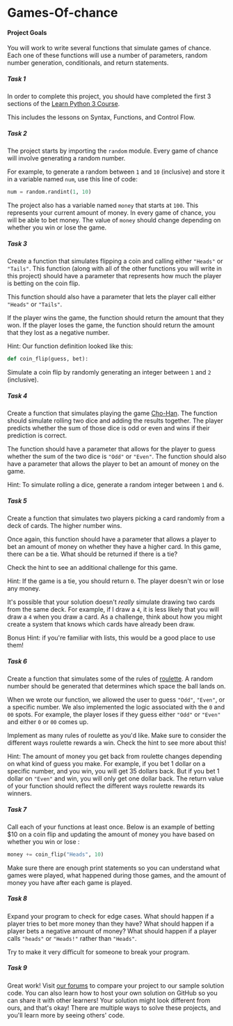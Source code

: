 # Games-Of-chance
#### Project Goals

You will work to write several functions that simulate games of chance. Each one of these functions will use a number of parameters, random number generation, conditionals, and return statements.


##### Task 1
In order to complete this project, you should have completed the first 3 sections of the [Learn Python 3 Course](https://www.codecademy.com/learn/learn-python-3).

This includes the lessons on Syntax, Functions, and Control Flow.

##### Task 2
The project starts by importing the `random` module. Every game of chance will involve generating a random number.

For example, to generate a random between `1` and `10` (inclusive) and store it in a variable named `num`, use this line of code:

```py
num = random.randint(1, 10)
```

The project also has a variable named `money` that starts at `100`. This represents your current amount of money. In every game of chance, you will be able to bet money. The value of `money` should change depending on whether you win or lose the game.

##### Task 3
Create a function that simulates flipping a coin and calling either `"Heads"` or `"Tails"`. This function (along with all of the other functions you will write in this project) should have a parameter that represents how much the player is betting on the coin flip.

This function should also have a parameter that lets the player call either `"Heads"` or `"Tails"`.

If the player wins the game, the function should return the amount that they won. If the player loses the game, the function should return the amount that they lost as a negative number.

Hint: Our function definition looked like this:

```py
def coin_flip(guess, bet):
```

Simulate a coin flip by randomly generating an integer between `1` and `2` (inclusive).

##### Task 4
Create a function that simulates playing the game [Cho-Han](https://en.wikipedia.org/wiki/Ch%C5%8D-han). The function should simulate rolling two dice and adding the results together. The player predicts whether the sum of those dice is odd or even and wins if their prediction is correct.

The function should have a parameter that allows for the player to guess whether the sum of the two dice is `"Odd"` or `"Even"`. The function should also have a parameter that allows the player to bet an amount of money on the game.

Hint: To simulate rolling a dice, generate a random integer between `1` and `6`.

##### Task 5
Create a function that simulates two players picking a card randomly from a deck of cards. The higher number wins.

Once again, this function should have a parameter that allows a player to bet an amount of money on whether they have a higher card. In this game, there can be a tie. What should be returned if there is a tie?

Check the hint to see an additional challenge for this game.

Hint: If the game is a tie, you should return `0`. The player doesn't win or lose any money.

It's possible that your solution doesn't _really_ simulate drawing two cards from the same deck. For example, if I draw a `4`, it is less likely that you will draw a `4` when you draw a card. As a challenge, think about how you might create a system that knows which cards have already been draw. 

Bonus Hint: if you're familiar with lists, this would be a good place to use them!

##### Task 6

Create a function that simulates some of the rules of [roulette](https://en.wikipedia.org/wiki/Roulette). A random number should be generated that determines which space the ball lands on.

When we wrote our function, we allowed the user to guess `"Odd"`, `"Even"`, or a specific number. We also implemented the logic associated with the `0` and `00` spots. For example, the player loses if they guess either `"Odd"` or `"Even"` and either `0` or `00` comes up.

Implement as many rules of roulette as you'd like. Make sure to consider the different ways roulette rewards a win. Check the hint to see more about this!

Hint: The amount of money you get back from roulette changes depending on what kind of guess you make. For example, if you bet 1 dollar on a specific number, and you win, you will get 35 dollars back. But if you bet 1 dollar on `"Even"` and win, you will only get one dollar back. The return value of your function should reflect the different ways roulette rewards its winners.

##### Task 7
Call each of your functions at least once. Below is an example of betting $10 on a coin flip and updating the amount of money you have based on whether you win or lose :

```py
money += coin_flip("Heads", 10)
```

Make sure there are enough print statements so you can understand what games were played, what happened during those games, and the amount of money you have after each game is played.

##### Task 8
Expand your program to check for edge cases. What should happen if a player tries to bet more money than they have? What should happen if a player bets a negative amount of money? What should happen if a player calls `"heads"` or `"Heads!"` rather than `"Heads"`.

Try to make it very difficult for someone to break your program.

##### Task 9
Great work! Visit [our forums](https://discuss.codecademy.com/t/games-of-chance-challenge-project-python/462399) to compare your project to our sample solution code. You can also learn how to host your own solution on GitHub so you can share it with other learners! Your solution might look different from ours, and that's okay! There are multiple ways to solve these projects, and you'll learn more by seeing others' code. 

